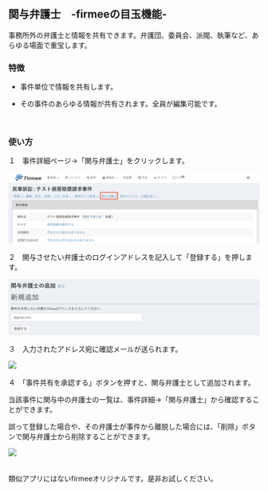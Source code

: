 ## 関与弁護士　-firmeeの目玉機能-


事務所外の弁護士と情報を共有できます。弁護団、委員会、派閥、執筆など、あらゆる場面で重宝します。
<br>


### 特徴

* 事件単位で情報を共有します。

* その事件のあらゆる情報が共有されます。全員が編集可能です。
<br>

### 使い方

１　事件詳細ページ→「関与弁護士」をクリックします。

![](/assets/関与.png)<br>

２　関与させたい弁護士のログインアドレスを記入して「登録する」を押します。

![](/assets/関与登録.png)<br>

３　入力されたアドレス宛に確認メールが送られます。

![](https://firmee.kibe.la/attachments/05cdb835-57de-4ee5-81d4-94a3994e9b62?thumbnail=true)<br>

４　「事件共有を承認する」ボタンを押すと、関与弁護士として追加されます。

当該事件に関与中の弁護士の一覧は、事件詳細→「関与弁護士」から確認することができます。

誤って登録した場合や、その弁護士が事件から離脱した場合には、「削除」ボタンで関与弁護士から削除することができます。

![](https://firmee.kibe.la/attachments/7ec25171-043e-4931-a2ea-32ac23042f51?thumbnail=true)

<br>
類似アプリにはないfirmeeオリジナルです。是非お試しください。

